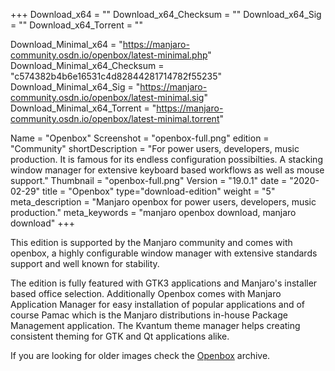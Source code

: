 +++
Download_x64 = ""
Download_x64_Checksum = ""
Download_x64_Sig = ""
Download_x64_Torrent = ""

Download_Minimal_x64 = "https://manjaro-community.osdn.io/openbox/latest-minimal.php"
Download_Minimal_x64_Checksum = "c574382b4b6e16531c4d82844281714782f55235"
Download_Minimal_x64_Sig = "https://manjaro-community.osdn.io/openbox/latest-minimal.sig"
Download_Minimal_x64_Torrent = "https://manjaro-community.osdn.io/openbox/latest-minimal.torrent"

Name = "Openbox"
Screenshot = "openbox-full.png"
edition = "Community"
shortDescription = "For power users, developers, music production. It is famous for its endless configuration possibilties. A stacking window manager for extensive keyboard based workflows as well as mouse support."
Thumbnail = "openbox-full.png"
Version = "19.0.1"
date = "2020-02-29"
title = "Openbox"
type="download-edition"
weight = "5"
meta_description = "Manjaro openbox for power users, developers, music production."
meta_keywords = "manjaro openbox download, manjaro download"
+++

This edition is supported by the Manjaro community and comes with openbox, a highly configurable window manager with extensive standards support and well known for stability.

The edition is fully featured with GTK3 applications and Manjaro's installer based office selection. Additionally Openbox comes with Manjaro Application Manager for easy installation of popular applications and of course Pamac which is the Manjaro distributions in-house Package Management application.  The Kvantum theme manager helps creating consistent theming for GTK and Qt applications alike.

If you are looking for older images check the [Openbox](https://osdn.net/projects/manjaro-archive/storage/openbox/) archive.


